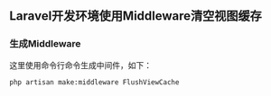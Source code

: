 ## Laravel开发环境使用Middleware清空视图缓存


### 生成Middleware
这里使用命令行命令生成中间件，如下：

```
php artisan make:middleware FlushViewCache
```


